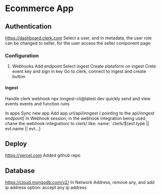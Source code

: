 # Ecommerce App

## Authentication
https://dashboard.clerk.com
Select a user, and in metadata,
the user role can be changed to
seller, for the user access the seller component page

### Configuration
1. Webhooks
Add endpoint
Select ingest
Create plataform on ingest
Crete event key and sign in key
Go to clerk, connect to ingest
and create button
#### Ingest
Handle clerk webhook
npx inngest-cli@latest dev
 quickly send and view events events and function runs

In apps
Sync new app
Add app url/api/inngest ( pointing to the api/inngest endpoint)
In Webhook session, in the webhook integration being used,
chane the webhook-integration/ to clerk/
like: name: `clerk/${evt.type || evt.name || evt...}

## Deploy
https://vercel.com
Added github repo

## Database
https://cloud.mongodb.com/v2/
In Network Address, remove any, and add ip address option: accept any ip address